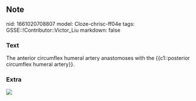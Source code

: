 ## Note
nid: 1661020708807
model: Cloze-chrisc-ff04e
tags: GSSE::!Contributor::Victor_Liu
markdown: false

### Text
The anterior circumflex humeral artery anastomoses with the {{c1::posterior circumflex humeral artery}}.

### Extra
<img src= 
"Subscapular-artery-Courtesy-of-the-interactive-atlas-of-human-anatomy-Novartis-1998.ppm">
